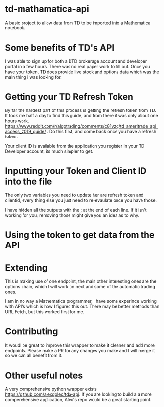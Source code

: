 # td-mathamatica-api
A basic project to allow data from TD to be imported into a Mathematica notebook. 

# Some benefits of TD's API
I was able to sign up for both a DTD brokerage account and developer portal in a few hours. There was no real paper work to fill out. 
Once you have your token, TD does provide live stock and options data which was the main thing i was looking for.

# Getting your TD Refresh Token
By far the hardest part of this process is getting the refresh token from TD. It took me half a day to find this guide, and from there it was only about one hours work. https://www.reddit.com/r/algotrading/comments/c81vzq/td_ameritrade_api_access_2019_guide/ . Do this first, and come back once you have a refresh token. 

Your client ID is available from the application you register in your TD Developer account, its much simpler to get.


# Inputting your Token and Client ID into the file
The only two variables you need to update her are refresh token and clientid, every thing else you just need to re-evaulate once you have those. 

I have hidden all the outputs with the ; at the end of each line. If it isn't working for you, removing those might give you an idea as to why.

# Using the token to get data from the API

# Extending
This is making use of one endpoint, the main other interesting ones are the options chain, which I will work on next and some of the automatic trading ones.

I am in no way a Mathematica programmer, I have some experince working with API's which is how I figured this out. There may be better methods than URL Fetch, but this worked first for me.


# Contributing
It woudl be great to improve this wrapper to make it cleaner and add more endpoints.  Please make a PR for any changes you make and I will merge it so we can all benefit from it. 

# Other useful notes
A very comprehensive python wrapper exists https://github.com/alexgolec/tda-api. If you are looking to build a a more comperehensive application, Alex's repo would be a great starting point. 
